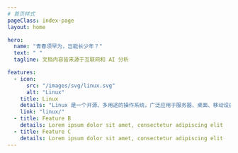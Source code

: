 ```yaml
---
# 首页样式
pageClass: index-page
layout: home

hero:
  name: "青春须早为，岂能长少年？"
  text: " "
  tagline: 文档内容皆来源于互联网和 AI 分析

features:
  - icon:
      src: "/images/svg/linux.svg"
      alt: "Linux"
    title: Linux
    details: "Linux 是一个开源、多用途的操作系统，广泛应用于服务器、桌面、移动设备和嵌入式系统。"
    link: "linux/"
  - title: Feature B
    details: Lorem ipsum dolor sit amet, consectetur adipiscing elit
  - title: Feature C
    details: Lorem ipsum dolor sit amet, consectetur adipiscing elit
---
```


